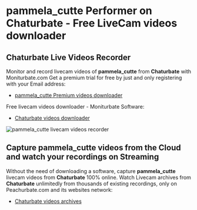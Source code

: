 # pammela_cutte Performer on Chaturbate - Free LiveCam videos downloader

## Chaturbate Live Videos Recorder

Monitor and record livecam videos of **pammela_cutte** from **Chaturbate** with Moniturbate.com
Get a premium trial for free by just and only registering with your Email address:
* [pammela_cutte Premium videos downloader](https://moniturbate.com/request-demo-licence-key.html)

Free livecam videos downloader - Moniturbate Software:
* [Chaturbate videos downloader](https://moniturbate.com/moniturbate-download-software.html)

![pammela_cutte livecam videos recorder](https://peachurnet.com/templates/moniturbate-software.png)


## Capture pammela_cutte videos from the Cloud and watch your recordings on Streaming

Without the need of downloading a software, capture **pammela_cutte** livecam videos from **Chaturbate** 100% online.
Watch Livecam archives from **Chaturbate** unlimitedly from thousands of existing recordings, only on Peachurbate.com and its websites network:
* [Chaturbate videos archives](https://peachurnet.com/)